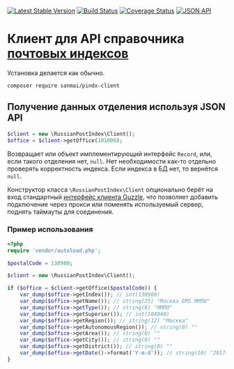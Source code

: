 [![Latest Stable Version](https://poser.pugx.org/sanmai/pindx-client/v/stable)](https://packagist.org/packages/sanmai/pindx-client)
[![Build Status](https://travis-ci.com/sanmai/pindx-client.svg?branch=master)](https://travis-ci.com/sanmai/pindx-client)
[![Coverage Status](https://coveralls.io/repos/github/sanmai/pindx-client/badge.svg)](https://coveralls.io/github/sanmai/pindx-client)
[![JSON API](https://img.shields.io/badge/json%20api-live-green.svg)](https://www.postindexapi.ru/)

# Клиент для API справочника [почтовых индексов](https://www.postindexapi.ru/)

Установка делается как обычно.

```
composer require sanmai/pindx-client
```

## Получение данных отделения используя JSON API

```php
$client = new \RussianPostIndex\Client();
$office = $client->getOffice(101000);
```
Возвращает или объект имплементирующий интерфейс `Record`, или, если такого отделения нет, `null`. Нет необходимости как-то отдельно проверять корректность индекса. Если индекса в БД нет, то вернётся `null`.

Конструктор класса `\RussianPostIndex\Client` опционально берёт на вход стандартный [интерфейс клиента Guzzle](http://docs.guzzlephp.org/en/stable/quickstart.html#making-a-request), что позволяет добавить подключение через прокси или поменять используемый сервер, поднять таймауты для соединения.

### Пример использования

```php
<?php
require 'vendor/autoload.php';

$postalCode = 130980;

$client = new \RussianPostIndex\Client();

if ($office = $client->getOffice($postalCode)) {
    var_dump($office->getIndex()); // int(130980)
    var_dump($office->getName()); // string(25) "Москва EMS ММПО"
    var_dump($office->getType()); // string(8) "ММПО"
    var_dump($office->getSuperior()); // int(104040)
    var_dump($office->getRegion()); // string(12) "Москва"
    var_dump($office->getAutonomousRegion()); // string(0) ""
    var_dump($office->getArea()); // string(0) ""
    var_dump($office->getCity()); // string(0) ""
    var_dump($office->getDistrict()); // string(0) ""
    var_dump($office->getDate()->format('Y-m-d')); // string(10) "2017-04-28"
}
```

